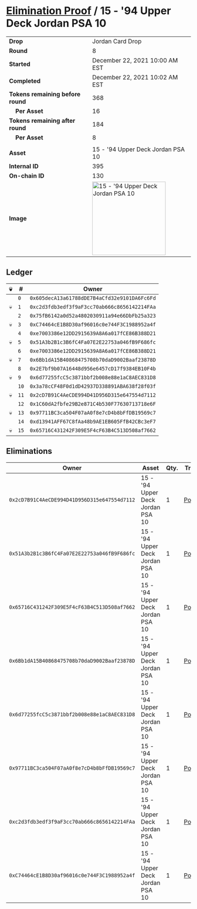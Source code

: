 # [Elimination Proof](./readme.md) / 15 - &#039;94 Upper Deck Jordan PSA 10

|||
|---|---|
| **Drop** | Jordan Card Drop |
| **Round** | 8 |
| **Started** | December 22, 2021 10:00 AM EST |
| **Completed** | December 22, 2021 10:02 AM EST |
| **Tokens remaining before round** | 368 |
| **&nbsp;&nbsp;&nbsp;&nbsp;Per Asset** | 16 |
| **Tokens remaining after round** | 184 |
| **&nbsp;&nbsp;&nbsp;&nbsp;Per Asset** | 8 |
| | |
| **Asset** | 15 - &#039;94 Upper Deck Jordan PSA 10 |
| **Internal ID** | 395 |
| **On-chain ID** | 130 |
| **Image** | <img src="https://tcdn.blokpax.com/95149d1f-6260-4c74-9835-c8cd6e2e5e88/d8e49630dd8f597619072093e42c9da8c813a474924e9c3a67749cb10c2cc0d8.jpg" height="200" alt="15 - &#039;94 Upper Deck Jordan PSA 10" /> |

## Ledger

| 💀 | # | Owner |
| --- | --- | --- |
|  | `0` | `0x605decA13a61788dDE7B4aCfd32e9101DA6Fc6Fd` |
| 💀 | `1` | `0xc2d3fdb3edf3f9aF3cc70ab666c8656142214FAa` |
|  | `2` | `0x75fB6142a0d52a4802030911a94e66DbFb25a323` |
| 💀 | `3` | `0xC74464cE1B8D30af96016c0e744F3C1988952a4f` |
|  | `4` | `0xe7003386e12DD2915639A8A6a017fCE86B388D21` |
| 💀 | `5` | `0x51A3b2B1c3B6fC4Fa07E2E22753a046fB9F686fc` |
|  | `6` | `0xe7003386e12DD2915639A8A6a017fCE86B388D21` |
| 💀 | `7` | `0x6Bb1dA15B40868475708b70daD9002Baaf23878D` |
|  | `8` | `0x2E7bf9b07A16448d956e6457cD17f9384EB10F4b` |
| 💀 | `9` | `0x6d77255fcC5c3871bbf2b008e88e1aC8AEC831D8` |
|  | `10` | `0x3a78cCF48F0d1dD42937D338891ABA638f28f03f` |
| 💀 | `11` | `0x2cD7B91C4AeCDE994D41D956D315e647554d7112` |
|  | `12` | `0x1C60dA2fbfe29B2e871C4b530F77630713718e6F` |
| 💀 | `13` | `0x97711BC3ca504F07aA0f8e7cD4b8bFfDB19569c7` |
|  | `14` | `0xd13941AFF67C8fAa48b9AE1EB605FfB42CBc3eF7` |
| 💀 | `15` | `0x65716C431242F309E5F4cF63B4C513D508af7662` |


## Eliminations

| Owner | Asset | Qty. | Transaction |
| --- | --- | --- | --- |
| `0x2cD7B91C4AeCDE994D41D956D315e647554d7112` | 15 - '94 Upper Deck Jordan PSA 10 | 1 | [Polygonscan](https://polygonscan.com/tx/0x681ccfd0d840afee4e254bbfad407b3a5a35a3572cb436cb744cf08e36ef0079) |
| `0x51A3b2B1c3B6fC4Fa07E2E22753a046fB9F686fc` | 15 - '94 Upper Deck Jordan PSA 10 | 1 | [Polygonscan](https://polygonscan.com/tx/0x298a2d41fd008a80faed3688a2adecf4271921b41b185cdd57457cce672dd93f) |
| `0x65716C431242F309E5F4cF63B4C513D508af7662` | 15 - '94 Upper Deck Jordan PSA 10 | 1 | [Polygonscan](https://polygonscan.com/tx/0x0402c33c54d3504e067c22986314dbf3d5ab39e40363cc63c6c42d71e4fd7391) |
| `0x6Bb1dA15B40868475708b70daD9002Baaf23878D` | 15 - '94 Upper Deck Jordan PSA 10 | 1 | [Polygonscan](https://polygonscan.com/tx/0x3b4b8d9a0569d9a375f7e3e1ba3c6ed72df7e73f9b6359639d92855621185759) |
| `0x6d77255fcC5c3871bbf2b008e88e1aC8AEC831D8` | 15 - '94 Upper Deck Jordan PSA 10 | 1 | [Polygonscan](https://polygonscan.com/tx/0xad4ce8db6fa7a5a2e684e8709dce036cf025ec33618654a10feeac489624cec6) |
| `0x97711BC3ca504F07aA0f8e7cD4b8bFfDB19569c7` | 15 - '94 Upper Deck Jordan PSA 10 | 1 | [Polygonscan](https://polygonscan.com/tx/0xe0da0d166b24e5b91a0814428498cc87dbe31f0c472a09ffe6f1566e936da07f) |
| `0xc2d3fdb3edf3f9aF3cc70ab666c8656142214FAa` | 15 - '94 Upper Deck Jordan PSA 10 | 1 | [Polygonscan](https://polygonscan.com/tx/0xe8e54585e4806e6fc81f6ddb9f51e072cb2ef8b56b601312b927e3b695a97a17) |
| `0xC74464cE1B8D30af96016c0e744F3C1988952a4f` | 15 - '94 Upper Deck Jordan PSA 10 | 1 | [Polygonscan](https://polygonscan.com/tx/0x7f31b103e8ba8c692d2bdb2062ee00daf6132140ea7911e9f614aed67dbaa159) |
